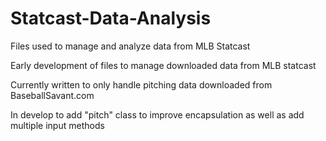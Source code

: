 # Statcast-Data-Analysis
Files used to manage and analyze data from MLB Statcast

Early development of files to manage downloaded data from MLB statcast

Currently written to only handle pitching data downloaded from BaseballSavant.com

In develop to add "pitch" class to improve encapsulation as well as add multiple input methods
